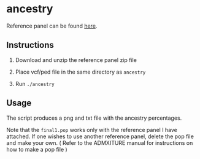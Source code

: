 # ancestry

Reference panel can be found [here](https://www.dropbox.com/s/w61czv0zd0x3jlk/reference_panel.zip?dl=0).

## Instructions

1. Download and unzip the reference panel zip file

2. Place vcf/ped file in the same directory as `ancestry`

3. Run `./ancestry`

## Usage

The script produces a png and txt file with the ancestry percentages.


Note that the `final1.pop` works only with the reference panel I have attached. If one wishes to use another reference panel, delete the pop file and make your own. ( Refer to the ADMXITURE manual for instructions on how to make a pop file )
